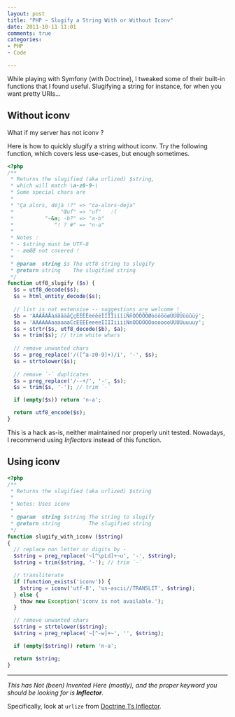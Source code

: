 ```yaml
---
layout: post
title: "PHP ~ Slugify a String With or Without Iconv"
date: 2011-10-11 11:01
comments: true
categories:
- PHP
- Code

---
```


While playing with Symfony (with Doctrine), I tweaked some of their built-in functions that I found useful.
Slugifying a string for instance, for when you want pretty URIs...


## Without iconv

What if my server has not iconv ?

Here is how to quickly slugify a string without iconv.
Try the following function, which covers less use-cases, but enough sometimes.


``` php Slugify an UTF-8 string using vanilla PHP
<?php
/**
 * Returns the slugified (aka urlized) $string,
 * which will match \a-z0-9-\
 * Some special chars are
 *
 * "Ça alors, déjà !?" => "ca-alors-deja"
 *               "Œuf" => "uf"   :(
 *          "~&a; -b?" => "a-b"
 *             "! ? #" => "n-a"
 *
 * Notes :
 * - $string must be UTF-8
 * - æœÆŒ not covered !
 *
 * @param  string $s The utf8 string to slugify
 * @return string    The slugified string
 */
function utf8_slugify ($s) {
  $s = utf8_decode($s);
  $s = html_entity_decode($s);
  
  // list is not extensive -- suggestions are welcome !
  $b = 'ÀÁÂÃÄÅàáâãäåÇçÈÉÊËèéêëÌÍÎÏìíîïÑñÒÓÔÕÖØòóôõöøÙÚÛÜùúûüÿ';
  $a = 'AAAAAAaaaaaaCcEEEEeeeeIIIIiiiiNnOOOOOOooooooUUUUuuuuy';
  $s = strtr($s, utf8_decode($b), $a);
  $s = trim($s); // trim white whars
  
  // remove unwanted chars
  $s = preg_replace('/([^a-z0-9]+)/i', '-', $s);
  $s = strtolower($s);
  
  // remove `-` duplicates
  $s = preg_replace('/--+/', '-', $s);
  $s = trim($s, '-'); // trim `-`

  if (empty($s)) return 'n-a';

  return utf8_encode($s);
}
```

This is a hack as-is, neither maintained nor properly unit tested.
Nowadays, I recommend using _Inflectors_ instead of this function.

<!--more-->

## Using iconv

``` php Slugify a string using PHP and iconv
<?php
/**
 * Returns the slugified (aka urlized) $string
 * 
 * Notes: Uses iconv
 *
 * @param  string $string The string to slugify
 * @return string         The slugified string
 */
function slugify_with_iconv ($string)
{
  // replace non letter or digits by -
  $string = preg_replace('~[^\pLd]+~u', '-', $string);
  $string = trim($string, '-'); // trim `-`

  // transliterate
  if (function_exists('iconv')) {
    $string = iconv('utf-8', 'us-ascii//TRANSLIT', $string);
  } else {
    thow new Exception('iconv is not available.');
  }

  // remove unwanted chars
  $string = strtolower($string);
  $string = preg_replace('~[^-w]+~', '', $string);

  if (empty($string)) return 'n-a';

  return $string;
}
```

---

_This has Not (been) Invented Here (mostly), and the proper keyword you should be looking for is **Inflector**._

Specifically, look at `urlize` from [Doctrine 1′s Inflector](https://github.com/doctrine/doctrine1/blob/master/lib/Doctrine/Inflector.php).